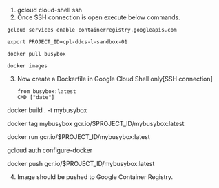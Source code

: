 1. gcloud cloud-shell ssh <br>
2. Once SSH connection is open execute below commands.<br>
```
gcloud services enable containerregistry.googleapis.com

export PROJECT_ID=cpl-ddcs-l-sandbox-01

docker pull busybox

docker images
```
3. Now create a Dockerfile in Google Cloud Shell only[SSH connection]
    ```
    from busybox:latest
    CMD ["date"]

    ```
docker build . -t mybusybox

docker tag mybusybox gcr.io/$PROJECT_ID/mybusybox:latest

docker run gcr.io/$PROJECT_ID/mybusybox:latest

gcloud auth configure-docker

docker push gcr.io/$PROJECT_ID/mybusybox:latest

4. Image should be pushed to Google Container Registry.